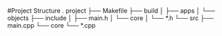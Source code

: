 #Project Structure
. project
├── Makefile
├── build
│  ├── apps
│  └── objects
├── include
│  ├── main.h
│  └── core
│     └── *.h
└── src
   ├── main.cpp
   └── core
      └── *.cpp
